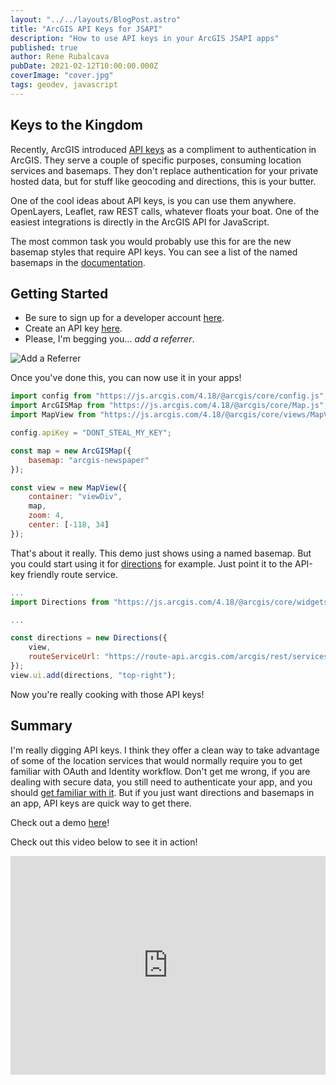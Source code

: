 ```yaml
---
layout: "../../layouts/BlogPost.astro"
title: "ArcGIS API Keys for JSAPI"
description: "How to use API keys in your ArcGIS JSAPI apps"
published: true
author: Rene Rubalcava
pubDate: 2021-02-12T10:00:00.000Z
coverImage: "cover.jpg"
tags: geodev, javascript
---
```


## Keys to the Kingdom

Recently, ArcGIS introduced [API keys](https://developers.arcgis.com/documentation/security-and-authentication/api-keys/) as a compliment to authentication in ArcGIS. They serve a couple of specific purposes, consuming location services and basemaps. They don't replace authentication for your private hosted data, but for stuff like geocoding and directions, this is your butter.

One of the cool ideas about API keys, is you can use them anywhere. OpenLayers, Leaflet, raw REST calls, whatever floats your boat. One of the easiest integrations is directly in the ArcGIS API for JavaScript.

The most common task you would probably use this for are the new basemap styles that require API keys. You can see a list of the named basemaps in the [documentation](https://developers.arcgis.com/javascript/latest/api-reference/esri-Map.html#basemap).

## Getting Started

* Be sure to sign up for a developer account [here](https://developers.arcgis.com).
* Create an API key [here](https://developers.arcgis.com/api-keys).
* Please, I'm begging you... _add a referrer_.

![Add a Referrer](/images/api-key-referrer.png)

Once you've done this, you can now use it in your apps!

```js
import config from "https://js.arcgis.com/4.18/@arcgis/core/config.js";
import ArcGISMap from "https://js.arcgis.com/4.18/@arcgis/core/Map.js";
import MapView from "https://js.arcgis.com/4.18/@arcgis/core/views/MapView.js";

config.apiKey = "DONT_STEAL_MY_KEY";

const map = new ArcGISMap({
    basemap: "arcgis-newspaper"
});

const view = new MapView({
    container: "viewDiv",
    map,
    zoom: 4,
    center: [-118, 34]
});
```

That's about it really. This demo just shows using a named basemap. But you could start using it for [directions](https://developers.arcgis.com/documentation/mapping-apis-and-location-services/routing/services/routing-service/) for example. Just point it to the API-key friendly route service.

```js
...
import Directions from "https://js.arcgis.com/4.18/@arcgis/core/widgets/Directions.js";

...

const directions = new Directions({
    view,
    routeServiceUrl: "https://route-api.arcgis.com/arcgis/rest/services/World/Route/NAServer/Route_World"
});
view.ui.add(directions, "top-right");
```

Now you're really cooking with those API keys!

## Summary

I'm really digging API keys. I think they offer a clean way to take advantage of some of the location services that would normally require you to get familiar with OAuth and Identity workflow. Don't get me wrong, if you are dealing with secure data, you still need to authenticate your app, and you should [get familiar with it](https://developers.arcgis.com/javascript/latest/sample-code/identity-oauth-basic/). But if you just want directions and basemaps in an app, API keys are quick way to get there.

Check out a demo [here](https://glitch.com/edit/#!/invented-evening-fontina)!

Check out this video below to see it in action!

<iframe width="100%" height="350" src="https://www.youtube.com/embed/kgTv7SMjKIM" frameborder="0" allow="accelerometer; autoplay; clipboard-write; encrypted-media; gyroscope; picture-in-picture" allowfullscreen></iframe>
